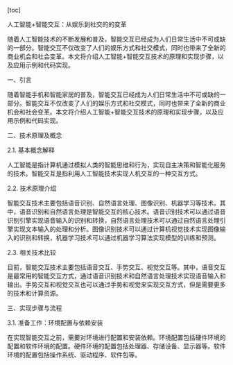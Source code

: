 
[toc]                    
                
                
人工智能+智能交互：从娱乐到社交的的变革

随着人工智能技术的不断发展和普及，智能交互已经成为人们日常生活中不可或缺的一部分。智能交互不仅改变了人们的娱乐方式和社交模式，同时也带来了全新的商业机会和社会变革。本文将介绍人工智能+智能交互技术的原理和实现步骤，以及应用示例和代码实现。

一、引言

随着智能手机和智能家居的普及，智能交互已经成为人们日常生活中不可或缺的一部分。智能交互不仅改变了人们的娱乐方式和社交模式，同时也带来了全新的商业机会和社会变革。本文将介绍人工智能+智能交互技术的原理和实现步骤，以及应用示例和代码实现。

二、技术原理及概念

2.1. 基本概念解释

人工智能是指计算机通过模拟人类的智能思维和行为，实现自主决策和智能化服务的技术。智能交互是指利用人工智能技术实现人机交互的一种交互方式。

2.2. 技术原理介绍

智能交互技术主要包括语音识别、自然语言处理、图像识别、机器学习等技术。其中，语音识别和自然语言处理是智能交互的核心技术。语音识别技术可以通过语音识别引擎实现语音输入的识别和转换，自然语言处理技术可以通过自然语言处理引擎实现文本输入的处理和分析。图像识别技术可以通过计算机视觉技术实现图像输入的识别和转换，机器学习技术可以通过机器学习算法实现模型的训练和预测。

2.3. 相关技术比较

目前，智能交互技术主要包括语音交互、手势交互、视觉交互等。其中，语音交互是最常用的智能交互方式，通过语音识别技术和自然语言处理技术实现语音输入和输出。手势交互和视觉交互也可以通过手势和视觉来实现交互方式，但是需要更多的技术和计算资源。

三、实现步骤与流程

3.1. 准备工作：环境配置与依赖安装

在实现智能交互之前，需要对环境进行配置和安装依赖。环境配置包括硬件环境的配置和软件环境的配置。硬件环境的配置包括处理器、存储设备、显示器等。软件环境的配置包括操作系统、驱动程序、软件包等。


